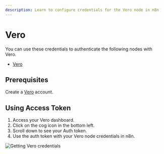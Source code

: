 ```yaml
---
description: Learn to configure credentials for the Vero node in n8n
---
```


# Vero

You can use these credentials to authenticate the following nodes with Vero.
- [Vero](../../nodes-library/nodes/Vero/README.md)

## Prerequisites

Create a [Vero](https://getvero.com/) account.

## Using Access Token

1. Access your Vero dashboard.
2. Click on the cog icon in the bottom left.
3. Scroll down to see your Auth token.
4. Use the auth token with your Vero node credentials in n8n.

![Getting Vero credentials](./using-access-token.gif)
